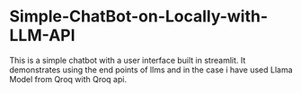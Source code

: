 # Simple-ChatBot-on-Locally-with-LLM-API
This is a simple chatbot with a user interface built in streamlit. It demonstrates using the end points of llms and in the case i have used Llama Model from Qroq with Qroq api. 

